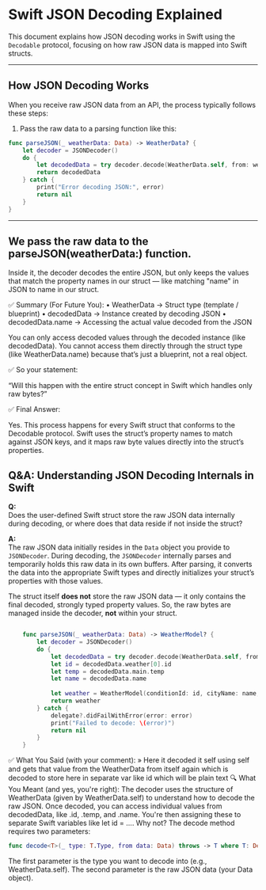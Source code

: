 # Swift JSON Decoding Explained

This document explains how JSON decoding works in Swift using the `Decodable` protocol, focusing on how raw JSON data is mapped into Swift structs.

---

## How JSON Decoding Works

When you receive raw JSON data from an API, the process typically follows these steps:

1. Pass the raw data to a parsing function like this:

```swift
func parseJSON(_ weatherData: Data) -> WeatherData? {
    let decoder = JSONDecoder()
    do {
        let decodedData = try decoder.decode(WeatherData.self, from: weatherData)
        return decodedData
    } catch {
        print("Error decoding JSON:", error)
        return nil
    }
}

```

---

## We pass the raw data to the parseJSON(weatherData:) function.
Inside it, the decoder decodes the entire JSON, but only keeps the values that match the property names in our struct — like matching "name" in JSON to name in our struct.

✅ Summary (For Future You):
    • WeatherData → Struct type (template / blueprint)
    • decodedData → Instance created by decoding JSON
    • decodedData.name → Accessing the actual value decoded from the JSON

You can only access decoded values through the decoded instance (like decodedData).
You cannot access them directly through the struct type (like WeatherData.name) because that’s just a blueprint, not a real object.

✅ So your statement:

“Will this happen with the entire struct concept in Swift which handles only raw bytes?”

✅ Final Answer:

Yes. This process happens for every Swift struct that conforms to the Decodable protocol. Swift uses the struct’s property names to match against JSON keys, and it maps raw byte values directly into the struct’s properties.


## Q&A: Understanding JSON Decoding Internals in Swift

**Q:**  
Does the user-defined Swift struct store the raw JSON data internally during decoding, or where does that data reside if not inside the struct?

**A:**  
The raw JSON data initially resides in the `Data` object you provide to `JSONDecoder`. During decoding, the `JSONDecoder` internally parses and temporarily holds this raw data in its own buffers. After parsing, it converts the data into the appropriate Swift types and directly initializes your struct’s properties with those values.

The struct itself **does not** store the raw JSON data — it only contains the final decoded, strongly typed property values. So, the raw bytes are managed inside the decoder, **not** within your struct.


```swift

    func parseJSON(_ weatherData: Data) -> WeatherModel? {
        let decoder = JSONDecoder()
        do {
            let decodedData = try decoder.decode(WeatherData.self, from: weatherData)
            let id = decodedData.weather[0].id
            let temp = decodedData.main.temp
            let name = decodedData.name
            
            let weather = WeatherModel(conditionId: id, cityName: name, temperature: temp)
            return weather
        } catch {
            delegate?.didFailWithError(error: error)
            print("Failed to decode: \(error)")
            return nil
        }
    }
```
✅ What You Said (with your comment):
» Here it decoded it self using self and gets that value from the WeatherData from itself again which is decoded to        store here in separate var like id which will be plain text
🔍 What You Meant (and yes, you're right):
The decoder uses the structure of WeatherData (given by WeatherData.self) to understand how to decode the raw JSON.
Once decoded, you can access individual values from decodedData, like .id, .temp, and .name.
You're then assigning these to separate Swift variables like let id = ....
Why not?
The decode method requires two parameters:
```swift
func decode<T>(_ type: T.Type, from data: Data) throws -> T where T: Decodable
```
The first parameter is the type you want to decode into (e.g., WeatherData.self).
The second parameter is the raw JSON data (your Data object).
